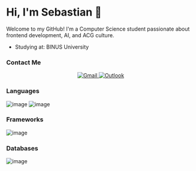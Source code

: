 # Hi, I'm Sebastian 👋
Welcome to my GitHub! I'm a Computer Science student passionate about frontend development, AI, and ACG culture.

-  Studying at: BINUS University

### Contact Me
<p align="center">
  <a href="mailto:youremail@gmail.com">
    <img src="https://img.shields.io/badge/Gmail-D14836?style=for-the-badge&logo=gmail&logoColor=white" alt="Gmail"/>
  </a>
  <a href="mailto:youremail@outlook.com">
    <img src="https://img.shields.io/badge/Outlook-0078D4?style=for-the-badge&logo=microsoft-outlook&logoColor=white" alt="Outlook"/>
  </a>
</p>

### Languages
![image](https://github.com/user-attachments/assets/8ce5b336-14ca-481a-be7c-d604b0457655) ![image](https://github.com/user-attachments/assets/88400e6d-8325-499f-a364-cf86a9c51287)

### Frameworks
![image](https://github.com/user-attachments/assets/e9f2a67d-1134-49a5-9e7a-f337d3a4b4df)

### Databases
![image](https://github.com/user-attachments/assets/7cde2b39-babd-411d-b797-fbfde933bd0b)



